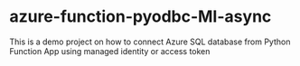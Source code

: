 # azure-function-pyodbc-MI-async
This is a demo project on how to connect Azure SQL database from Python Function App using managed identity or access token

